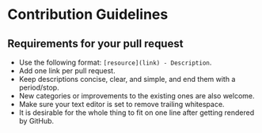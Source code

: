 ﻿# Contribution Guidelines 

## Requirements for your pull request

- Use the following format: `[resource](link) - Description`.
- Add one link per pull request.
- Keep descriptions concise, clear, and simple, and end them with a period/stop.
- New categories or improvements to the existing ones are also welcome.
- Make sure your text editor is set to remove trailing whitespace.
- It is desirable for the whole thing to fit on one line after getting rendered by GitHub.